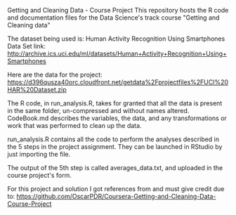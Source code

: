 Getting and Cleaning Data - Course Project
This repository hosts the R code and documentation files for the Data Science's track course "Getting and Cleaning data"

The dataset being used is: Human Activity Recognition Using Smartphones Data Set 
link: http://archive.ics.uci.edu/ml/datasets/Human+Activity+Recognition+Using+Smartphones

Here are the data for the project: 
https://d396qusza40orc.cloudfront.net/getdata%2Fprojectfiles%2FUCI%20HAR%20Dataset.zip 

The R code, in run_analysis.R, takes for granted that all the data is present in the same folder, un-compressed and without names altered.   
CodeBook.md describes the variables, the data, and any transformations or work that was performed to clean up the data.

run_analysis.R contains all the code to perform the analyses described in the 5 steps in the project assignment. They can be launched in RStudio by just importing the file.

The output of the 5th step is called averages_data.txt, and uploaded in the course project's form.


For this project and solution I got references from and must give credit due to:
https://github.com/OscarPDR/Coursera-Getting-and-Cleaning-Data-Course-Project 
